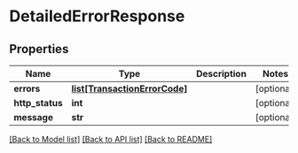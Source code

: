 # DetailedErrorResponse

## Properties
Name | Type | Description | Notes
------------ | ------------- | ------------- | -------------
**errors** | [**list[TransactionErrorCode]**](TransactionErrorCode.md) |  | [optional] 
**http_status** | **int** |  | [optional] 
**message** | **str** |  | [optional] 

[[Back to Model list]](../README.md#documentation-for-models) [[Back to API list]](../README.md#documentation-for-api-endpoints) [[Back to README]](../README.md)

